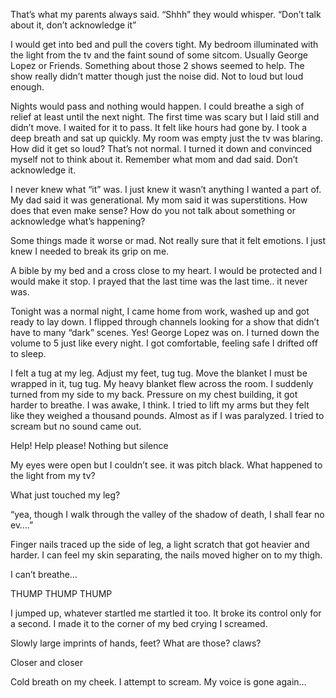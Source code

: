 
That’s what my parents always said. “Shhh” they would whisper. “Don’t talk about it, don’t acknowledge it”

I would get into bed and pull the covers tight. My bedroom illuminated with the light from the tv and the faint sound of some sitcom. Usually George Lopez or Friends. Something about those 2 shows seemed to help. The show really didn’t matter though just the noise did. Not to loud but loud enough. 

Nights would pass and nothing would happen. I could breathe a sigh of relief at least until the next night. The first time was scary but I laid still and didn’t move. I waited for it to pass. It felt like hours had gone by. I took a deep breath and sat up quickly. My room was empty just the tv was blaring. How did it get so loud? That’s not normal. I turned it down and convinced myself not to think about it. Remember what mom and dad said. Don’t acknowledge it. 

I never knew what “it” was. I just knew it wasn’t anything I wanted a part of. My dad said it was generational. My mom said it was superstitions. How does that even make sense? How do you not talk about something or acknowledge what’s happening? 

Some things made it worse or mad. Not really sure that it felt emotions. I just knew I needed to break its grip on me. 

A bible by my bed and a cross close to my heart. I would be protected and I would make it stop. I prayed that the last time was the last time.. it never was.

Tonight was a normal night, I came home from work, washed up and got ready to lay down. I flipped through channels looking for a show that didn’t have to many “dark” scenes. Yes! George Lopez was on. I turned down the volume to 5 just like every night. I got comfortable, feeling safe I drifted off to sleep. 

I felt a tug at my leg. Adjust my feet, tug tug. Move the blanket I must be wrapped in it, tug tug. My heavy blanket flew across the room. I suddenly turned from my side to my back. Pressure on my chest building, it got harder to breathe. I was awake, I think. I tried to lift my arms but they felt like they weighed a thousand pounds.  Almost as if I was paralyzed. I tried to scream but no sound came out. 

Help!
Help please!
Nothing but silence

My eyes were open but I couldn’t see. it was pitch black. What happened to the light from my tv?

What just touched my leg? 

“yea, though I walk through the valley of the shadow of death, I shall fear no ev….” 

Finger nails traced up the side of leg, a light scratch that got heavier and harder. I can feel my skin separating, the nails moved higher on to my thigh. 

I can’t breathe… 

THUMP
THUMP
THUMP

I jumped up, whatever startled me startled it too. It broke its control only for a second. I made it to the corner of my bed crying I screamed.

Slowly large imprints of hands, feet? What are those? claws? 

Closer and closer 

Cold breath on my cheek. I attempt to scream. My voice is gone again…